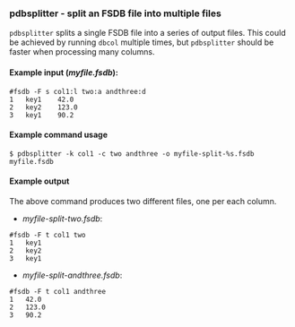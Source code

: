 ### pdbsplitter - split an FSDB file into multiple files

`pdbsplitter` splits a single FSDB file into a series of output
files.  This could be achieved by running `dbcol` multiple times, but
`pdbsplitter` should be faster when processing many columns.

#### Example input (*myfile.fsdb*):

```
#fsdb -F s col1:l two:a andthree:d
1	key1	42.0
2	key2	123.0
3	key1    90.2
```

#### Example command usage

```
$ pdbsplitter -k col1 -c two andthree -o myfile-split-%s.fsdb myfile.fsdb
```

#### Example output

The above command produces two different files, one per each column.

- *myfile-split-two.fsdb*:

```
#fsdb -F t col1 two
1	key1
2	key2
3	key1
```

- *myfile-split-andthree.fsdb*:

```
#fsdb -F t col1 andthree
1	42.0
2	123.0
3	90.2
```
